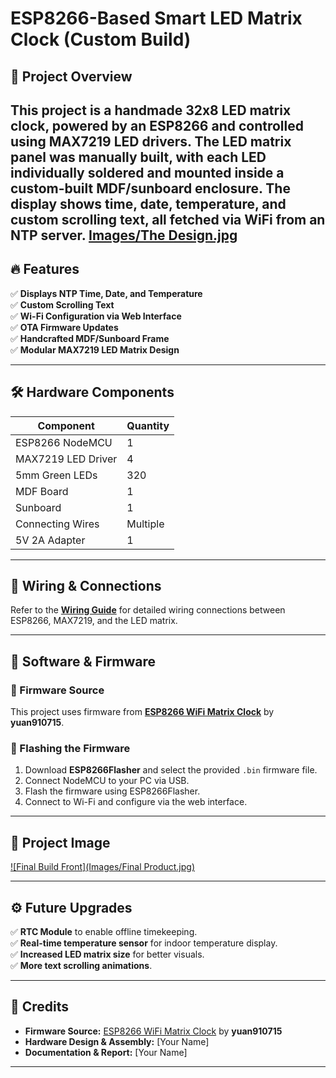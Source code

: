 # ESP8266-Based Smart LED Matrix Clock (Custom Build)

## 🚀 Project Overview
This project is a **handmade 32x8 LED matrix clock**, powered by an **ESP8266** and controlled using **MAX7219 LED drivers**. The **LED matrix panel was manually built**, with each LED individually soldered and mounted inside a **custom-built MDF/sunboard enclosure**. The display shows **time, date, temperature, and custom scrolling text**, all fetched via WiFi from an **NTP server**.
[Images/The Design.jpg](https://github.com/hiteshpanigrahi/IoT_based_Smart_LED_Matrix/blob/main/Images/The%20Design.jpg)
---

## 🔥 Features
✅ **Displays NTP Time, Date, and Temperature**  
✅ **Custom Scrolling Text**  
✅ **Wi-Fi Configuration via Web Interface**  
✅ **OTA Firmware Updates**  
✅ **Handcrafted MDF/Sunboard Frame**  
✅ **Modular MAX7219 LED Matrix Design**  

---

## 🛠️ Hardware Components
| **Component** | **Quantity** |
|--------------|------------|
| ESP8266 NodeMCU | 1 |
| MAX7219 LED Driver | 4 |
| 5mm Green LEDs | 320 |
| MDF Board | 1 |
| Sunboard | 1 |
| Connecting Wires | Multiple |
| 5V 2A Adapter | 1 |

---

## 🔌 Wiring & Connections
Refer to the **[Wiring Guide](esp8266_max7219_wiring.md)** for detailed wiring connections between ESP8266, MAX7219, and the LED matrix.

---

## 📜 Software & Firmware
### 🔹 Firmware Source
This project uses firmware from **[ESP8266 WiFi Matrix Clock](https://github.com/yuan910715/Esp8266_Wifi_Matrix_Clock)** by **yuan910715**.

### 🔹 Flashing the Firmware
1. Download **ESP8266Flasher** and select the provided `.bin` firmware file.
2. Connect NodeMCU to your PC via USB.
3. Flash the firmware using ESP8266Flasher.
4. Connect to Wi-Fi and configure via the web interface.

---

## 📸 Project Image
[![Final Build Front](Images/Final Product.jpg)  
](https://github.com/hiteshpanigrahi/IoT_based_Smart_LED_Matrix/blob/main/Images/Final%20Product.jpg)

---

## ⚙️ Future Upgrades
✅ **RTC Module** to enable offline timekeeping.  
✅ **Real-time temperature sensor** for indoor temperature display.  
✅ **Increased LED matrix size** for better visuals.  
✅ **More text scrolling animations**.  

---

## 📜 Credits
- **Firmware Source:** [ESP8266 WiFi Matrix Clock](https://github.com/yuan910715/Esp8266_Wifi_Matrix_Clock) by **yuan910715**
- **Hardware Design & Assembly:** [Your Name]  
- **Documentation & Report:** [Your Name]  

---

